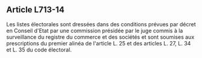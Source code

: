 Article L713-14
----
Les listes électorales sont dressées dans des conditions prévues par décret en
Conseil d'Etat par une commission présidée par le juge commis à la surveillance
du registre du commerce et des sociétés et sont soumises aux prescriptions du
premier alinéa de l'article L. 25 et des articles L. 27, L. 34 et L. 35 du code
électoral.
